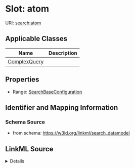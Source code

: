 # Slot: atom

URI: [search:atom](https://w3id.org/linkml/search_datamodel/atom)



<!-- no inheritance hierarchy -->




## Applicable Classes

| Name | Description |
| --- | --- |
[ComplexQuery](ComplexQuery.md) | 






## Properties

* Range: [SearchBaseConfiguration](SearchBaseConfiguration.md)







## Identifier and Mapping Information







### Schema Source


* from schema: https://w3id.org/linkml/search_datamodel




## LinkML Source

<details>
```yaml
name: atom
from_schema: https://w3id.org/linkml/search_datamodel
rank: 1000
alias: atom
owner: ComplexQuery
domain_of:
- ComplexQuery
range: SearchBaseConfiguration

```
</details>